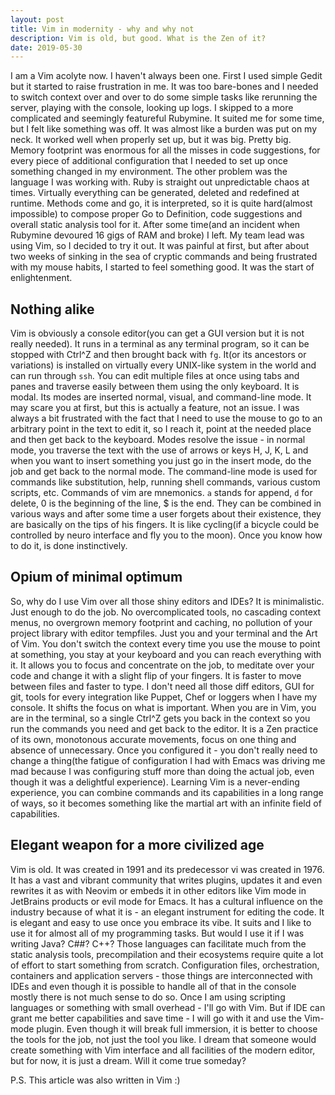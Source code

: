 ```yaml
---
layout: post
title: Vim in modernity - why and why not
description: Vim is old, but good. What is the Zen of it?
date: 2019-05-30
---
```


I am a Vim acolyte now. I haven't always been one. First I used simple Gedit but it started to raise frustration in me. It was too bare-bones and I needed to switch context over and over to do some simple tasks like rerunning the server, playing with the console, looking up logs.  I skipped to a more complicated and seemingly featureful Rubymine. It suited me for some time, but I felt like something was off. It was almost like a burden was put on my neck. It worked well when properly set up, but it was big. Pretty big. Memory footprint was enormous for all the misses in code suggestions, for every piece of additional configuration that I needed to set up once something changed in my environment. The other problem was the language I was working with. Ruby is straight out unpredictable chaos at times. Virtually everything can be generated, deleted and redefined at runtime. Methods come and go, it is interpreted, so it is quite hard(almost impossible) to compose proper Go to  Definition, code suggestions and overall static analysis tool for it. After some time(and an incident when Rubymine devoured 16 gigs of RAM and broke) I left. My team lead was using Vim, so I decided to try it out. It was painful at first, but after about two weeks of sinking in the sea of cryptic commands and being frustrated with my mouse habits, I started to feel something good. It was the start of enlightenment.

## Nothing alike

Vim is obviously a console editor(you can get a GUI version but it is not really needed). It runs in a terminal as any terminal program, so it can be stopped with Ctrl^Z and then brought back with `fg`. It(or its ancestors or variations) is installed on virtually every UNIX-like system in the world and can run through `ssh`. You can edit multiple files at once using tabs and panes and traverse easily between them using the only keyboard. It is modal. Its modes are inserted normal, visual, and command-line mode. It may scare you at first, but this is actually a feature, not an issue. I was always a bit frustrated with the fact that I need to use the mouse to go to an arbitrary point in the text to edit it, so I reach it, point at the needed place and then get back to the keyboard. Modes resolve the issue - in normal mode, you traverse the text with the use of arrows or keys H, J, K, L and when you want to insert something you just go in the insert mode, do the job and get back to the normal mode. The command-line mode is used for commands like substitution, help, running shell commands, various custom scripts, etc. Commands of vim are mnemonics. `a` stands for append, `d` for delete, 0 is the beginning of the line, $ is the end. They can be combined in various ways and after some time a user forgets about their existence, they are basically on the tips of his fingers. It is like cycling(if a bicycle could be controlled by neuro interface and fly you to the moon). Once you know how to do it, is done instinctively.

## Opium of minimal optimum

So, why do I use Vim over all those shiny editors and IDEs? It is minimalistic. Just enough to do the job. No overcomplicated tools, no cascading context menus, no overgrown memory footprint and caching, no pollution of your project library with editor tempfiles. Just you and your terminal and the Art of Vim. You don't switch the context every time you use the mouse to point at something, you stay at your keyboard and you can reach everything with it. It allows you to focus and concentrate on the job, to meditate over your code and change it with a slight flip of your fingers. It is faster to move between files and faster to type. I don't need all those diff editors, GUI for git, tools for every integration like Puppet, Chef or loggers when I have my console. It shifts the focus on what is important. When you are in Vim, you are in the terminal, so a single Ctrl^Z gets you back in the context so you run the commands you need and get back to the editor. It is a Zen practice of its own, monotonous accurate movements, focus on one thing and absence of unnecessary. Once you configured it - you don't really need to change a thing(the fatigue of configuration I had with Emacs was driving me mad because I was configuring stuff more than doing the actual job, even though it was a delightful experience). Learning Vim is a never-ending experience, you can combine commands and its capabilities in a long range of ways, so it becomes something like the martial art with an infinite field of capabilities.

## Elegant weapon for a more civilized age

Vim is old. It was created in 1991 and its predecessor vi was created in 1976. It has a vast and vibrant community that writes plugins, updates it and even rewrites it as with Neovim or embeds it in other editors like Vim mode in JetBrains products or evil mode for Emacs. It has a cultural influence on the industry because of what it is - an elegant instrument for editing the code. It is elegant and easy to use once you embrace its vibe. It suits and I like to use it for almost all of my programming tasks. But would I use it if I was writing Java? C##? C++? Those languages can facilitate much from the static analysis tools,  precompilation and their ecosystems require quite a lot of effort to start something from scratch. Configuration files, orchestration, containers and application servers - those things are interconnected with IDEs and even though it is possible to handle all of that in the console mostly there is not much sense to do so. Once I am using scripting languages or something with small overhead - I'll go with Vim. But if IDE can grant me better capabilities and save time - I will go with it and use the Vim-mode plugin. Even though it will break full immersion, it is better to choose the tools for the job, not just the tool you like. I dream that someone would create something with Vim interface and all facilities of the modern editor, but for now, it is just a dream. Will it come true someday?

P.S. This article was also written in Vim :)
